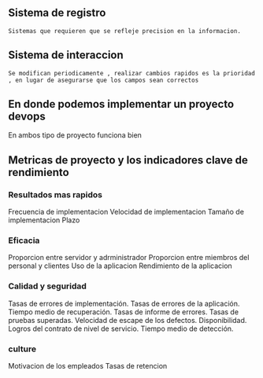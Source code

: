 ## Sistema de registro 
    Sistemas que requieren que se refleje precision en la informacion.

## Sistema de interaccion
    Se modifican periodicamente , realizar cambios rapidos es la prioridad , en lugar de asegurarse que los campos sean correctos 

## En donde podemos implementar un proyecto devops

En ambos tipo de proyecto funciona bien

## Metricas de proyecto y los indicadores clave de rendimiento

### Resultados mas rapidos
Frecuencia de implementacion
Velocidad de implementacion
Tamaño de implementacion
Plazo

### Eficacia

Proporcion entre servidor y adrministrador
Proporcion entre miembros del personal y clientes
Uso de la aplicacion
Rendimiento de la aplicacion

### Calidad y seguridad

Tasas de errores de implementación. 
Tasas de errores de la aplicación. 
Tiempo medio de recuperación.
Tasas de informe de errores. 
Tasas de pruebas superadas. 
Velocidad de escape de los defectos. 
Disponibilidad. 
Logros del contrato de nivel de servicio.
Tiempo medio de detección.

### culture

Motivacion de los empleados
Tasas de retencion
